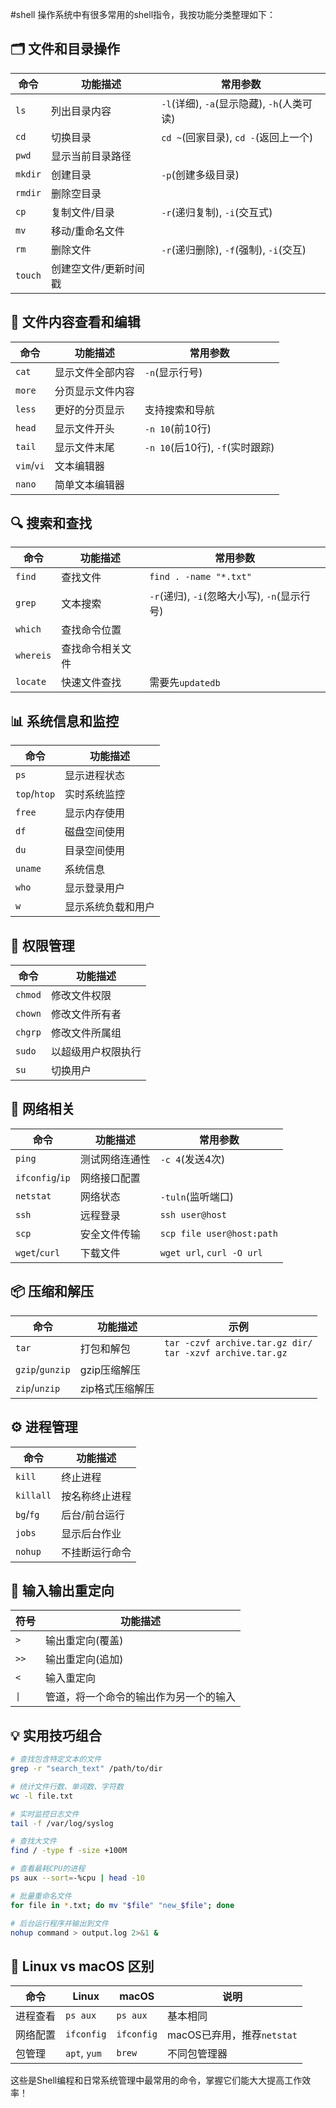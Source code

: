 #shell
操作系统中有很多常用的shell指令，我按功能分类整理如下：

## 🗂️ 文件和目录操作

| 命令 | 功能描述 | 常用参数 |
|------|----------|----------|
| `ls` | 列出目录内容 | `-l`(详细), `-a`(显示隐藏), `-h`(人类可读) |
| `cd` | 切换目录 | `cd ~`(回家目录), `cd -`(返回上一个) |
| `pwd` | 显示当前目录路径 | |
| `mkdir` | 创建目录 | `-p`(创建多级目录) |
| `rmdir` | 删除空目录 | |
| `cp` | 复制文件/目录 | `-r`(递归复制), `-i`(交互式) |
| `mv` | 移动/重命名文件 | |
| `rm` | 删除文件 | `-r`(递归删除), `-f`(强制), `-i`(交互) |
| `touch` | 创建空文件/更新时间戳 | |

## 📄 文件内容查看和编辑

| 命令 | 功能描述 | 常用参数 |
|------|----------|----------|
| `cat` | 显示文件全部内容 | `-n`(显示行号) |
| `more` | 分页显示文件内容 | |
| `less` | 更好的分页显示 | 支持搜索和导航 |
| `head` | 显示文件开头 | `-n 10`(前10行) |
| `tail` | 显示文件末尾 | `-n 10`(后10行), `-f`(实时跟踪) |
| `vim`/`vi` | 文本编辑器 | |
| `nano` | 简单文本编辑器 | |

## 🔍 搜索和查找

| 命令 | 功能描述 | 常用参数 |
|------|----------|----------|
| `find` | 查找文件 | `find . -name "*.txt"` |
| `grep` | 文本搜索 | `-r`(递归), `-i`(忽略大小写), `-n`(显示行号) |
| `which` | 查找命令位置 | |
| `whereis` | 查找命令相关文件 | |
| `locate` | 快速文件查找 | 需要先`updatedb` |

## 📊 系统信息和监控

| 命令 | 功能描述 |
|------|----------|
| `ps` | 显示进程状态 | `ps aux`, `ps -ef` |
| `top`/`htop` | 实时系统监控 |
| `free` | 显示内存使用 | `-h`(人类可读) |
| `df` | 磁盘空间使用 | `-h` |
| `du` | 目录空间使用 | `-h`, `-s`(总大小) |
| `uname` | 系统信息 | `-a`(所有信息) |
| `who` | 显示登录用户 |
| `w` | 显示系统负载和用户 |

## 🔧 权限管理

| 命令 | 功能描述 |
|------|----------|
| `chmod` | 修改文件权限 | `chmod 755 file`, `chmod +x file` |
| `chown` | 修改文件所有者 | `chown user:group file` |
| `chgrp` | 修改文件所属组 |
| `sudo` | 以超级用户权限执行 |
| `su` | 切换用户 |

## 📡 网络相关

| 命令 | 功能描述 | 常用参数 |
|------|----------|----------|
| `ping` | 测试网络连通性 | `-c 4`(发送4次) |
| `ifconfig`/`ip` | 网络接口配置 |
| `netstat` | 网络状态 | `-tuln`(监听端口) |
| `ssh` | 远程登录 | `ssh user@host` |
| `scp` | 安全文件传输 | `scp file user@host:path` |
| `wget`/`curl` | 下载文件 | `wget url`, `curl -O url` |

## 📦 压缩和解压

| 命令 | 功能描述 | 示例 |
|------|----------|------|
| `tar` | 打包和解包 | `tar -czvf archive.tar.gz dir/`<br>`tar -xzvf archive.tar.gz` |
| `gzip`/`gunzip` | gzip压缩解压 |
| `zip`/`unzip` | zip格式压缩解压 |

## ⚙️ 进程管理

| 命令 | 功能描述 |
|------|----------|
| `kill` | 终止进程 | `kill -9 PID`(强制终止) |
| `killall` | 按名称终止进程 |
| `bg`/`fg` | 后台/前台运行 |
| `jobs` | 显示后台作业 |
| `nohup` | 不挂断运行命令 |

## 🔄 输入输出重定向

| 符号 | 功能描述 |
|------|----------|
| `>` | 输出重定向(覆盖) |
| `>>` | 输出重定向(追加) |
| `<` | 输入重定向 |
| `\|` | 管道，将一个命令的输出作为另一个的输入 |

## 💡 实用技巧组合

```bash
# 查找包含特定文本的文件
grep -r "search_text" /path/to/dir

# 统计文件行数、单词数、字符数
wc -l file.txt

# 实时监控日志文件
tail -f /var/log/syslog

# 查找大文件
find / -type f -size +100M

# 查看最耗CPU的进程
ps aux --sort=-%cpu | head -10

# 批量重命名文件
for file in *.txt; do mv "$file" "new_$file"; done

# 后台运行程序并输出到文件
nohup command > output.log 2>&1 &
```

## 🐧 Linux vs macOS 区别

| 命令 | Linux | macOS | 说明 |
|------|-------|-------|------|
| 进程查看 | `ps aux` | `ps aux` | 基本相同 |
| 网络配置 | `ifconfig` | `ifconfig` | macOS已弃用，推荐`netstat` |
| 包管理 | `apt`, `yum` | `brew` | 不同包管理器 |

这些是Shell编程和日常系统管理中最常用的命令，掌握它们能大大提高工作效率！